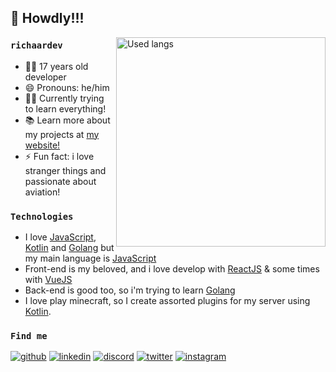 <h2>👋 Howdly!!!</h2>

<div>
<img align="right" alt="Used langs" width="335" 
     src="https://github-readme-stats.vercel.app/api/top-langs/?username=richaardev&layout=compact&show_icons=true&theme=tokyonight&hide_border=true">
</div>
<div>

<h3><code>richaardev</code></h3>

-   👨‍💻 17 years old developer
-   😄 Pronouns: he/him
-   🚶‍♂️  Currently trying to learn everything!
-   📚 Learn more about my projects at <a href="https://richaardev.vercel.app/" target="_blank">my website!</a>
-   ⚡ Fun fact: i love stranger things and passionate about aviation!

</div>
<div>
    <h3><code>Technologies</code></h3>
    <ul>
        <li>
            I love <a href="javascript.com">JavaScript</a>, <a href="kotlinlang.org">Kotlin</a> and <a href="go.dev">Golang</a>
            but my main language is <a href="javascript.com">JavaScript</a>
        </li>
        <li>
            Front-end is my beloved, and i love develop with <a href="https://reactjs.org/">ReactJS</a> & some times with <a href="https://vuejs.org">VueJS</a>
        </li>
        <li>
            Back-end is good too, so i'm trying to learn <a href="go.dev">Golang</a>
        </li>
        <li>
            I love play minecraft, so I create assorted plugins for my server using <a href="kotlinlang.org">Kotlin</a>.
        </li>
    </ul>
</div>

### `Find me`
[![github](https://skillicons.dev/icons?i=github)](https://github.com/richaardev)
[![linkedin](https://skillicons.dev/icons?i=linkedin)](https://www.linkedin.com/in/richaardev/)
[![discord](https://skillicons.dev/icons?i=discord)](https://discord.gg/h2R5zfQW3B)
[![twitter](https://skillicons.dev/icons?i=twitter)](https://twitter.com/richaardev)
[![instagram](https://skillicons.dev/icons?i=instagram)](https://instagram.com/richaardev)
